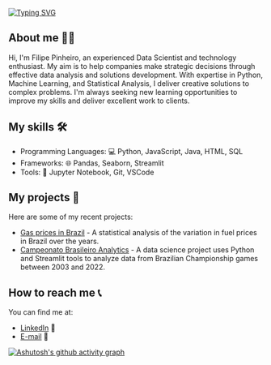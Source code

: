 
[![Typing SVG](https://readme-typing-svg.herokuapp.com/?color=9400D3&size=35&center=true&vCenter=true&width=1000&lines=HELLO,+I+am+Filipe+Pinheiro;I'm+Data+Developer;Be+Welcome!+:%29)](https://git.io/typing-svg)

## About me 🙋‍♂️

Hi, I'm Filipe Pinheiro, an experienced Data Scientist and technology enthusiast. My aim is to help companies make strategic decisions through effective data analysis and solutions development. With expertise in Python, Machine Learning, and Statistical Analysis, I deliver creative solutions to complex problems. I'm always seeking new learning opportunities to improve my skills and deliver excellent work to clients.

## My skills 🛠️

- Programming Languages: 💻 Python, JavaScript, Java, HTML, SQL
- Frameworks: 🌐 Pandas, Seaborn, Streamlit
- Tools: 🐍 Jupyter Notebook, Git, VSCode

## My projects 💼

Here are some of my recent projects:

- [Gas prices in Brazil](https://www.kaggle.com/code/lipepinheiro/analysis-of-gas-prices-in-brazil) - A statistical analysis of the variation in fuel prices in Brazil over the years.
- [Campeonato Brasileiro Analytics](https://github.com/filipe-pinheiro/campeonato-analytics) - A data science project uses Python and Streamlit tools to analyze data from Brazilian Championship games between 2003 and 2022.

## How to reach me 📞

You can find me at:

- [LinkedIn](https://www.linkedin.com/in/filipe-pinheiro-5b8922209/) 👔
- [E-mail](filipepinheiro031@outlook.com) 📧

[![Ashutosh's github activity graph](https://github-readme-activity-graph.cyclic.app/graph?username=filipe-pinheiro&bg_color=000000&color=9400d3&line=9400d3&point=403d3d&area=true&hide_border=true)](https://github.com/ashutosh00710/github-readme-activity-graph)
